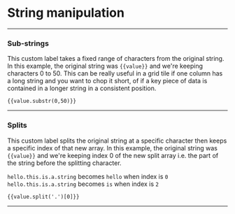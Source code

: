 # String manipulation

---

### Sub-strings
This custom label takes a fixed range of characters from the original string. In this example, the original string was `{{value}}` and we're keeping characters 0 to 50. This can be really useful in a grid tile if one column has a long string and you want to chop it short, of if a key piece of data is contained in a longer string in a consistent position.

`{{value.substr(0,50)}}`

---

### Splits
This custom label splits the original string at a specific character then keeps a specific index of that new array. In this example, the original string was `{{value}}` and we're keeping index 0 of the new split array i.e. the part of the string before the splitting character.

`hello.this.is.a.string` becomes `hello` when index is `0`
`hello.this.is.a.string` becomes `is` when index is `2`

`{{value.split('.')[0]}}`

---